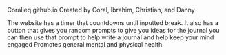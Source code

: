Coralieq.github.io
Created by Coral, Ibrahim, Christian, and Danny

The website has a timer that countdowns until inputted break. It also has a button that gives you random prompts to give you ideas for the journal you can then use that prompt to help write a journal and help keep your mind engaged Promotes general mental and physical health.
